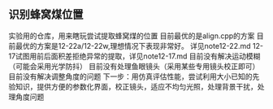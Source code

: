## 识别蜂窝煤位置
实验用的仓库，用来瞎玩尝试提取蜂窝煤的位置
目前最优的是align.cpp的方案
目前最优的方案是12-22a/12-22w,理想情况下表现非常好。
详见note12-22.md
12-17试图用前后面积差拒绝异常的提取，详见note12-17.md
目前没有解决运动模糊（可能会采用光学防抖）
目前没有处理鱼眼镜头（采用某些专用镜头校正即可）
目前没有解决调整角度的问题
下一步：用仿真评估性能，尝试利用大小已知的先验知识，提供方便的参数化界面，校正镜头，适应不均匀光照，处理背景干扰，处理角度问题
